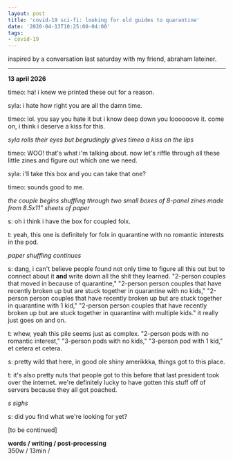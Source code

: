 ```yaml
---
layout: post
title: 'covid-19 sci-fi: looking for old guides to quarantine'
date: '2020-04-13T10:25:00-04:00'
tags:
- covid-19
--- 
```




inspired by a conversation last saturday with my friend, abraham lateiner. 

---

**13 april 2026**

timeo: ha! i knew we printed these out for a reason. 

syla: i hate how right you are all the damn time. 

timeo: lol. you say you hate it but i know deep down you loooooove it. come on, i think i deserve a kiss for this. 

_syla rolls their eyes but begrudingly gives timeo a kiss on the lips_

timeo: WOO! that's what i'm talking about. now let's riffle through all these little zines and figure out which one we need. 

syla: i'll take this box and you can take that one? 

timeo: sounds good to me. 

_the couple begins shuffling through two small boxes of 8-panel zines made from 8.5x11" sheets of paper_

s: oh i think i have the box for coupled folx. 

t: yeah, this one is definitely for folx in quarantine with no romantic interests in the pod. 

_paper shuffling continues_

s: dang, i can't believe people found not only time to figure all this out but to connect about it **and** write down all the shit they learned. "2-person couples that moved in because of quarantine," "2-person person couples that have recently broken up but are stuck together in quarantine with no kids," "2-person person couples that have recently broken up but are stuck together in quarantine with 1 kid,"  "2-person person couples that have recently broken up but are stuck together in quarantine with multiple kids." it really just goes on and on. 

t: whew, yeah this pile seems just as complex. "2-person pods with no romantic interest," "3-person pods with no kids," "3-person pod with 1 kid," et cetera et cetera. 

s: pretty wild that here, in good ole shiny amerikkka, things got to this place. 

t: it's also pretty nuts that people got to this before that last president took over the internet. we're definitely lucky to have gotten this stuff off of servers because they all got poached. 

_s sighs_

s: did you find what we're looking for yet? 

[to be continued]

<!-- hyperlink bank -->


<!-- &#042; = asterisk -->
<!-- &#039; = single quote '-->

**words / writing / post-processing**  
350w / 13min / 